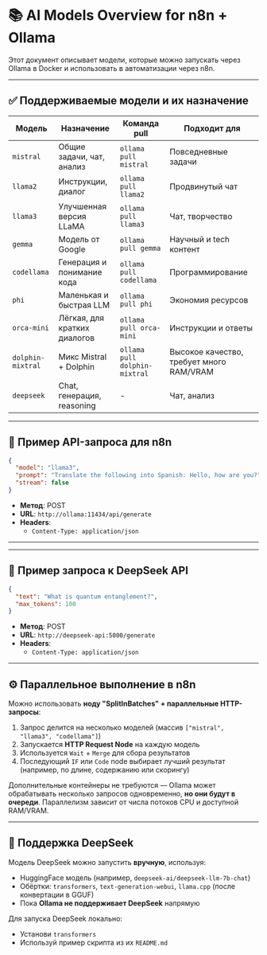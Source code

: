 
# 📚 AI Models Overview for n8n + Ollama

Этот документ описывает модели, которые можно запускать через Ollama в Docker и использовать в автоматизации через n8n.

---

## ✅ Поддерживаемые модели и их назначение

| Модель             | Назначение                           | Команда pull             | Подходит для           |
|--------------------|--------------------------------------|--------------------------|--------------          |
| `mistral`          | Общие задачи, чат, анализ            | `ollama pull mistral`    | Повседневные задачи    |
| `llama2`           | Инструкции, диалог                   | `ollama pull llama2`     | Продвинутый чат        |
| `llama3`           | Улучшенная версия LLaMA              | `ollama pull llama3`     | Чат, творчество        |
| `gemma`            | Модель от Google                     | `ollama pull gemma`      | Научный и tech контент |
| `codellama`        | Генерация и понимание кода           | `ollama pull codellama`  | Программирование       |
| `phi`              | Маленькая и быстрая LLM              | `ollama pull phi`        | Экономия ресурсов      |
| `orca-mini`        | Лёгкая, для кратких диалогов         | `ollama pull orca-mini`  | Инструкции и ответы    |
| `dolphin-mixtral`  | Микс Mistral + Dolphin               | `ollama pull dolphin-mixtral` | Высокое качество, требует много RAM/VRAM |
| `deepseek`         | Chat, генерация, reasoning           | -                        | Чат, анализ            |
---

## 🔄 Пример API-запроса для n8n

```json
{
  "model": "llama3",
  "prompt": "Translate the following into Spanish: Hello, how are you?",
  "stream": false
}
```

- **Метод**: POST
- **URL**: `http://ollama:11434/api/generate`
- **Headers**:
  - `Content-Type: application/json`

---

---

## 🔁 Пример запроса к DeepSeek API

```json
{
  "text": "What is quantum entanglement?",
  "max_tokens": 100
}
```

- **Метод**: POST
- **URL**: `http://deepseek-api:5000/generate`
- **Headers**:
  - `Content-Type: application/json`

---


## ⚙️ Параллельное выполнение в n8n

Можно использовать **ноду "SplitInBatches" + параллельные HTTP-запросы**:
1. Запрос делится на несколько моделей (массив `["mistral", "llama3", "codellama"]`)
2. Запускается **HTTP Request Node** на каждую модель
3. Используется `Wait` + `Merge` для сбора результатов
4. Последующий `IF` или `Code` node выбирает лучший результат (например, по длине, содержанию или скорингу)

Дополнительные контейнеры не требуются — Ollama может обрабатывать несколько запросов одновременно, **но они будут в очереди**. Параллелизм зависит от числа потоков CPU и доступной RAM/VRAM.

---

## 🧠 Поддержка DeepSeek

Модель DeepSeek можно запустить **вручную**, используя:
- HuggingFace модель (например, `deepseek-ai/deepseek-llm-7b-chat`)
- Обёртки: `transformers`, `text-generation-webui`, `llama.cpp` (после конвертации в GGUF)
- Пока **Ollama не поддерживает DeepSeek** напрямую

Для запуска DeepSeek локально:
- Установи `transformers`
- Используй пример скрипта из их `README.md`
